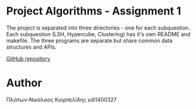 # Project Algorithms - Assignment 1

The project is separated into three directories - one for each subquestion. 
Each subquestion (LSH, Hypercube, Clustering) has it's own README and makefile. 
The three programs are separate but share common data structures and APIs.

[GitHub repository](https://github.com/otalpster/project-algorithms)

# Author

Πλάτων-Νικόλαος Κιορπελίδης sdi1400327
